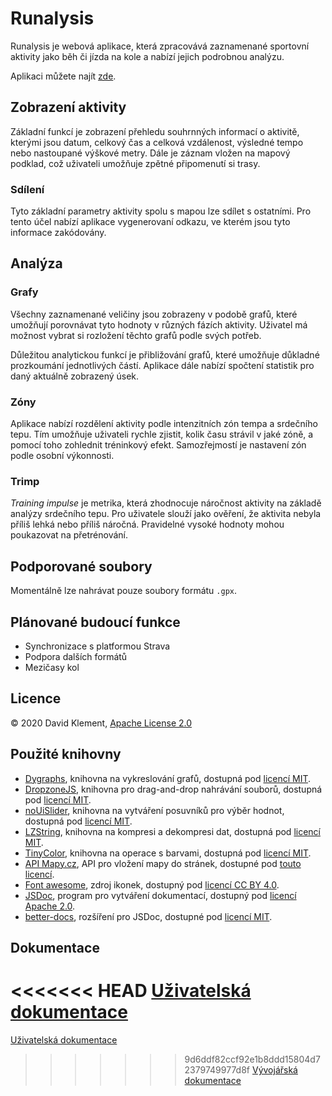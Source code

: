 # Runalysis

Runalysis je webová aplikace, která zpracovává zaznamenané sportovní aktivity jako běh či jízda na kole a nabízí jejich podrobnou analýzu.

Aplikaci můžete najít [zde](https://kulisak12.github.io/Runalysis/).

## Zobrazení aktivity

Základní funkcí je zobrazení přehledu souhrnných informací o aktivitě, kterými jsou datum, celkový čas a celková vzdálenost, výsledné tempo nebo nastoupané výškové metry. Dále je záznam vložen na mapový podklad, což uživateli umožňuje zpětné připomenutí si trasy.

### Sdílení

Tyto základní parametry aktivity spolu s mapou lze sdílet s ostatními. Pro tento účel nabízí aplikace vygenerovaní odkazu, ve kterém jsou tyto informace zakódovány.

## Analýza

### Grafy

Všechny zaznamenané veličiny jsou zobrazeny v podobě grafů, které umožňují porovnávat tyto hodnoty v různých fázích aktivity. Uživatel má možnost vybrat si rozložení těchto grafů podle svých potřeb.

Důležitou analytickou funkcí je přibližování grafů, které umožňuje důkladné prozkoumání jednotlivých částí. Aplikace dále nabízí spočtení statistik pro daný aktuálně zobrazený úsek.

### Zóny

Aplikace nabízí rozdělení aktivity podle intenzitních zón tempa a srdečního tepu. Tím umožňuje uživateli rychle zjistit, kolik času strávil v jaké zóně, a pomocí toho zohlednit tréninkový efekt. Samozřejmostí je nastavení zón podle osobní výkonnosti.

### Trimp

*Training impulse* je metrika, která zhodnocuje náročnost aktivity na základě analýzy srdečního tepu. Pro uživatele slouží jako ověření, že aktivita nebyla příliš lehká nebo příliš náročná. Pravidelné vysoké hodnoty mohou poukazovat na přetrénování.

## Podporované soubory

Momentálně lze nahrávat pouze soubory formátu `.gpx`.

## Plánované budoucí funkce

  - Synchronizace s platformou Strava
  - Podpora dalších formátů
  - Mezičasy kol

## Licence

&copy; 2020 David Klement, [Apache License 2.0](https://github.com/kulisak12/Runalysis/blob/master/LICENSE)

## Použité knihovny

  - [Dygraphs](http://dygraphs.com/), knihovna na vykreslování grafů, dostupná pod [licencí MIT](https://github.com/danvk/dygraphs/blob/master/LICENSE.txt).
  - [DropzoneJS](https://www.dropzonejs.com/#), knihovna pro drag-and-drop nahrávání souborů, dostupná pod [licencí MIT](https://github.com/enyo/dropzone/blob/master/LICENSE).
  - [noUiSlider](https://refreshless.com/nouislider/), knihovna na vytváření posuvníků pro výběr hodnot, dostupná pod [licencí MIT](https://github.com/leongersen/noUiSlider/blob/master/LICENSE.md).
  - [LZString](https://pieroxy.net/blog/pages/lz-string/index.html), knihovna na kompresi a dekompresi dat, dostupná pod [licencí MIT](https://github.com/pieroxy/lz-string/blob/master/LICENSE).
  - [TinyColor](https://github.com/bgrins/TinyColor), knihovna na operace s barvami, dostupná pod [licencí MIT](https://github.com/bgrins/TinyColor/blob/master/LICENSE).
  - [API Mapy.cz](https://api.mapy.cz/), API pro vložení mapy do stránek, dostupné pod [touto licencí](https://api.mapy.cz/#pact).
  - [Font awesome](https://fontawesome.com), zdroj ikonek, dostupný pod [licencí CC BY 4.0](https://fontawesome.com/license).
  - [JSDoc](https://jsdoc.app/), program pro vytváření dokumentací, dostupný pod [licencí Apache 2.0](https://github.com/jsdoc/jsdoc/blob/master/LICENSE).
  - [better-docs](https://github.com/SoftwareBrothers/better-docs), rozšíření pro JSDoc, dostupné pod [licencí MIT](https://github.com/SoftwareBrothers/better-docs/blob/master/LICENSE).

## Dokumentace

<<<<<<< HEAD
[Uživatelská dokumentace](https://kulisak12.github.io/Runalysis/about/userdoc/index.html)
=======
[Uživatelská dokumentace](https://kulisak12.github.io/Runalysis/about/userdoc)
>>>>>>> 9d6ddf82ccf92e1b8ddd15804d72379749977d8f
[Vývojářská dokumentace](https://kulisak12.github.io/Runalysis/devdoc/index.html)